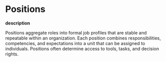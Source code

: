 # Positions

**description**

Positions aggregate roles into formal job profiles that are stable and repeatable within an organization. Each position combines responsibilities, competencies, and expectations into a unit that can be assigned to individuals. Positions often determine access to tools, tasks, and decision rights.